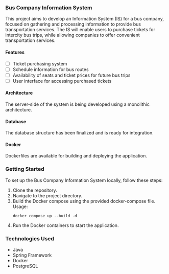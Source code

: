 ### Bus Company Information System

This project aims to develop an Information System (IS) for a bus company, focused on gathering and processing information to provide bus transportation services. The IS will enable users to purchase tickets for intercity bus trips, while allowing companies to offer convenient transportation services.

#### Features
- [ ] Ticket purchasing system
- [ ] Schedule information for bus routes
- [ ] Availability of seats and ticket prices for future bus trips
- [ ] User interface for accessing purchased tickets

#### Architecture
The server-side of the system is being developed using a monolithic architecture.

#### Database
The database structure has been finalized and is ready for integration.

#### Docker
Dockerfiles are available for building and deploying the application.

### Getting Started
To set up the Bus Company Information System locally, follow these steps:

1. Clone the repository.
2. Navigate to the project directory.
3. Build the Docker compose using the provided docker-compose file. 
Usage:
   ```
   docker compose up --build -d
   ```
4. Run the Docker containers to start the application.

### Technologies Used
- Java
- Spring Framework
- Docker
- PostgreSQL
